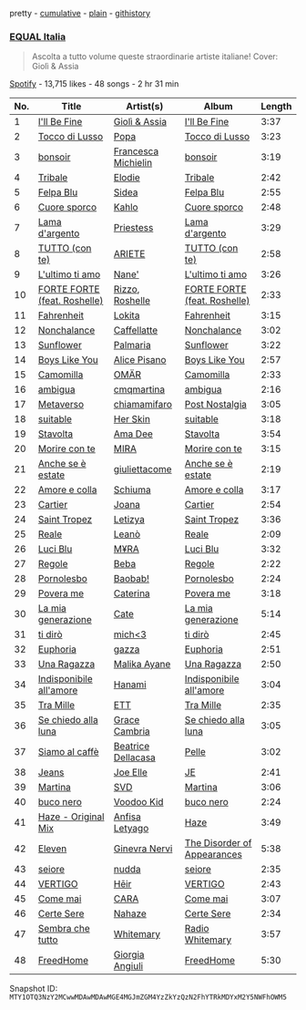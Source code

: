 pretty - [cumulative](/playlists/cumulative/37i9dQZF1DWUHxBb0SYtLj.md) - [plain](/playlists/plain/37i9dQZF1DWUHxBb0SYtLj) - [githistory](https://github.githistory.xyz/mackorone/spotify-playlist-archive/blob/main/playlists/plain/37i9dQZF1DWUHxBb0SYtLj)

### [EQUAL Italia](https://open.spotify.com/playlist/37i9dQZF1DWUHxBb0SYtLj)

> Ascolta a tutto volume queste straordinarie artiste italiane! Cover: Giolì & Assia

[Spotify](https://open.spotify.com/user/spotify) - 13,715 likes - 48 songs - 2 hr 31 min

| No. | Title | Artist(s) | Album | Length |
|---|---|---|---|---|
| 1 | [I'll Be Fine](https://open.spotify.com/track/16vsGUfAqnribmvTsg8W9f) | [Giolì & Assia](https://open.spotify.com/artist/6mM9a86Nrw0y7f9MaJGbpU) | [I'll Be Fine](https://open.spotify.com/album/11qaljg84xPgLx7yT38tPB) | 3:37 |
| 2 | [Tocco di Lusso](https://open.spotify.com/track/0kxe9g9K1kdxzwRMNYfgIl) | [Popa](https://open.spotify.com/artist/3v3PilwftiZCpC4msQRNyB) | [Tocco di Lusso](https://open.spotify.com/album/2637BRvpeYONrNQiUWJUwV) | 3:23 |
| 3 | [bonsoir](https://open.spotify.com/track/5zjQHqAqDilQR0z1hOrJSo) | [Francesca Michielin](https://open.spotify.com/artist/4jFlmD92WULLlaRS8Cj6QS) | [bonsoir](https://open.spotify.com/album/7eOLSj4vYFZp15ruChiQiZ) | 3:19 |
| 4 | [Tribale](https://open.spotify.com/track/6dMvLEipqRW6vh8Bt5PbOg) | [Elodie](https://open.spotify.com/artist/7GgpsUpkj3olseoaTY7TEY) | [Tribale](https://open.spotify.com/album/4riFp09J5vcQZbTHDwQ48D) | 2:42 |
| 5 | [Felpa Blu](https://open.spotify.com/track/7lUJXeZSVnPuv9ihy6Z5xC) | [Sidea](https://open.spotify.com/artist/6hG077WYgnjPVTkzhD2a9A) | [Felpa Blu](https://open.spotify.com/album/6eOwrCImdIYh5tHKFSZAME) | 2:55 |
| 6 | [Cuore sporco](https://open.spotify.com/track/1wI92huW17RYbTePnBVwV5) | [Kahlo](https://open.spotify.com/artist/7pR2B1Mq25ns1ZTfFND45F) | [Cuore sporco](https://open.spotify.com/album/4bwmxgnWdU2vUt6KtPGE0d) | 2:48 |
| 7 | [Lama d'argento](https://open.spotify.com/track/0Qy1P9wU4jbahp8v0X0Dmb) | [Priestess](https://open.spotify.com/artist/4BrB1p7x1IT8ssky6wdOPT) | [Lama d'argento](https://open.spotify.com/album/5L7VlGYr1fxz3BNHvubzl2) | 3:29 |
| 8 | [TUTTO \(con te\)](https://open.spotify.com/track/08Hacl2rWl6GD6TKUyaKIy) | [ARIETE](https://open.spotify.com/artist/2T4kh33TYdnDesvlQyRst8) | [TUTTO \(con te\)](https://open.spotify.com/album/0w7mfTvGuKCG7XQvLuyCda) | 2:58 |
| 9 | [L'ultimo ti amo](https://open.spotify.com/track/4dswotapbLlONelAndo1Rx) | [Nane'](https://open.spotify.com/artist/3CIpt1rEz9sUpijNv8W9zM) | [L'ultimo ti amo](https://open.spotify.com/album/4Zjtr45f83N2k6Pj4mZ3th) | 3:26 |
| 10 | [FORTE FORTE \(feat\. Roshelle\)](https://open.spotify.com/track/2LL6RXUEKUNH3oC2wjSThN) | [Rizzo](https://open.spotify.com/artist/2ALJBMyhbGODOEpstHfEqN), [Roshelle](https://open.spotify.com/artist/05OYdU3diEpNYjaAHNaZTt) | [FORTE FORTE \(feat\. Roshelle\)](https://open.spotify.com/album/76av4ZF3qzpmccsX6jGArN) | 2:33 |
| 11 | [Fahrenheit](https://open.spotify.com/track/0SNunpTVP3UO4RZ9LNXHj7) | [Lokita](https://open.spotify.com/artist/0qkSFtzIwfHhZhTaFGXfxp) | [Fahrenheit](https://open.spotify.com/album/3iPxEJnlQ2BsvawA5gY4Jn) | 3:15 |
| 12 | [Nonchalance](https://open.spotify.com/track/1fSUTj7qUeFW6R1PD2ofmn) | [Caffellatte](https://open.spotify.com/artist/7xmNRoYqVgsIiyIwRxrlay) | [Nonchalance](https://open.spotify.com/album/0y3WjIF2bIH5BrbFRsKzZG) | 3:02 |
| 13 | [Sunflower](https://open.spotify.com/track/5uG1GyUcuTt5t3BPFHbEVV) | [Palmaria](https://open.spotify.com/artist/6FiIZF4NkLo6V2C0lovmrQ) | [Sunflower](https://open.spotify.com/album/44bSwfcWdkCMl8GdWMlF21) | 3:22 |
| 14 | [Boys Like You](https://open.spotify.com/track/5ttLiAKwzLynIfBye4mUhD) | [Alice Pisano](https://open.spotify.com/artist/1B52Dud7YBQYoGLt2QxckH) | [Boys Like You](https://open.spotify.com/album/2KaoA33HHCgzGSbCvKM0tk) | 2:57 |
| 15 | [Camomilla](https://open.spotify.com/track/0iYUu1887BDV4vwGYQJzFE) | [OMÄR](https://open.spotify.com/artist/3YJB9JpmNTmIcCd8RbLWuS) | [Camomilla](https://open.spotify.com/album/0hPcyfoT7FdQOzenaqhFfm) | 2:33 |
| 16 | [ambigua](https://open.spotify.com/track/6HhwvQqq7CeoLKklfR5fuM) | [cmqmartina](https://open.spotify.com/artist/3t7NdpIbIprOtDChVJ94DP) | [ambigua](https://open.spotify.com/album/36jWy8gHYIiCCtTJPRCiuK) | 2:16 |
| 17 | [Metaverso](https://open.spotify.com/track/4dCMB4V9Zyncd8oFAzWRSZ) | [chiamamifaro](https://open.spotify.com/artist/7IkCnJuIFuZyvZb60a5DEe) | [Post Nostalgia](https://open.spotify.com/album/0ULpaUUm6A6JluH0fnHWiv) | 3:05 |
| 18 | [suitable](https://open.spotify.com/track/0xLaFN3LOpWkVoKSKhPqD7) | [Her Skin](https://open.spotify.com/artist/6zdyc0Juu2p2uVVISAhOJe) | [suitable](https://open.spotify.com/album/19GdwqMEVjVVQzUZQxrUez) | 3:18 |
| 19 | [Stavolta](https://open.spotify.com/track/0y9C4eT0lKJ0UWUtfrK6FR) | [Ama Dee](https://open.spotify.com/artist/7ArVuMsjh89ZwdqvLEYH4y) | [Stavolta](https://open.spotify.com/album/10ztXShbbY1hSbQm32UwrS) | 3:54 |
| 20 | [Morire con te](https://open.spotify.com/track/00OZ7xHXtTiMcYGVbtI1x8) | [MIRA](https://open.spotify.com/artist/4kkYDvfEFxhmJsY3pVozyQ) | [Morire con te](https://open.spotify.com/album/4lC3U6CzAhwaoiN9pYWw1W) | 3:15 |
| 21 | [Anche se è estate](https://open.spotify.com/track/5I6rwX2GHOttWZ3pshPamP) | [giuliettacome](https://open.spotify.com/artist/5aCxPqEEmzoZSOJnP94gUR) | [Anche se è estate](https://open.spotify.com/album/1b9vRQwzPz5EGrEgruJXqm) | 2:19 |
| 22 | [Amore e colla](https://open.spotify.com/track/5BMAvohv4vAd8cfkpBPmNz) | [Schiuma](https://open.spotify.com/artist/3HjRoFEZwL58GYiXQ0KNlD) | [Amore e colla](https://open.spotify.com/album/53bS2lzSlexGYFCrJMpTSU) | 3:17 |
| 23 | [Cartier](https://open.spotify.com/track/2qRv0ExcJ4Hyqqm4CTg1Gm) | [Joana](https://open.spotify.com/artist/6ETXNuvHYlQcCmfsgBI4s9) | [Cartier](https://open.spotify.com/album/3CVuAiTH0LQNp4pSB3Mmjb) | 2:54 |
| 24 | [Saint Tropez](https://open.spotify.com/track/4mf6SddhIbCKE2mtLHVEDc) | [Letizya](https://open.spotify.com/artist/0SGqPFl7AJj1wopvJltvdv) | [Saint Tropez](https://open.spotify.com/album/6BGKKH5av0M6MZk0I5f7fB) | 3:36 |
| 25 | [Reale](https://open.spotify.com/track/52RgevjgkykNfjVGOza1f7) | [Leanò](https://open.spotify.com/artist/0pb0sehd5pPALyoCt8B4MV) | [Reale](https://open.spotify.com/album/1Nm8VQob7MibQEAfQVbiKa) | 2:09 |
| 26 | [Luci Blu](https://open.spotify.com/track/15be9bEYi4jjlrzdbp2la2) | [M¥RA](https://open.spotify.com/artist/3bSIOqKFJHDEVnuBSuOwWa) | [Luci Blu](https://open.spotify.com/album/0taV34JZUxF7rk2hqt0tzm) | 3:32 |
| 27 | [Regole](https://open.spotify.com/track/57RJPJcwxONZWXxWQpgR4N) | [Beba](https://open.spotify.com/artist/6ZpOQK1OKdCybuOgMkdbUh) | [Regole](https://open.spotify.com/album/1brZBLMNWwPvfHOTpHZmK9) | 2:22 |
| 28 | [Pornolesbo](https://open.spotify.com/track/5RmgabbGvfVIr2Wtl3r75e) | [Baobab!](https://open.spotify.com/artist/0P9V5EdqoioSs6GYNliMTt) | [Pornolesbo](https://open.spotify.com/album/4YpQqDBJkMlpTPWBExpk03) | 2:24 |
| 29 | [Povera me](https://open.spotify.com/track/0risKPeH1u2gAjHAoiy3yD) | [Caterina](https://open.spotify.com/artist/1mUMqioy6FDiySzSouMSwp) | [Povera me](https://open.spotify.com/album/7H67wQAcQrZm6FFznC5Rn8) | 3:18 |
| 30 | [La mia generazione](https://open.spotify.com/track/68rLemw5pog5CizXqMDTY1) | [Cate](https://open.spotify.com/artist/0W4rRhGtsRNewRb2pNPsdp) | [La mia generazione](https://open.spotify.com/album/6wVUQs8oBarY015KDTsQf8) | 5:14 |
| 31 | [ti dirò](https://open.spotify.com/track/5vlA0S3wArEk2g3rusAjAB) | [mich<3](https://open.spotify.com/artist/60TrKa4pL7M9VGcFqa1n9F) | [ti dirò](https://open.spotify.com/album/3gshscBfAVlzXIbrjiWe95) | 2:45 |
| 32 | [Euphoria](https://open.spotify.com/track/6suBoPrW0ovZByBMivoJDh) | [gazza](https://open.spotify.com/artist/0oXxCYKdNM9cxQkezMlIG7) | [Euphoria](https://open.spotify.com/album/1woOYzpHxCUh0xhCSKKcLY) | 2:51 |
| 33 | [Una Ragazza](https://open.spotify.com/track/35TZQAdaCUB8pWXD5PjFqG) | [Malika Ayane](https://open.spotify.com/artist/5jcswtptZttxBwWKXbR5k5) | [Una Ragazza](https://open.spotify.com/album/2WYpx6ukVzaCbbNmORXoAv) | 2:50 |
| 34 | [Indisponibile all'amore](https://open.spotify.com/track/1PBcWh0LkCpYaNbFL8Mt0z) | [Hanami](https://open.spotify.com/artist/7EQFBKivi3POpo2NLiEEOe) | [Indisponibile all'amore](https://open.spotify.com/album/7Kk72gwo5vuJiwlsRzbT0j) | 3:04 |
| 35 | [Tra Mille](https://open.spotify.com/track/4fS7KNScimKvqgeUeASIW0) | [ETT](https://open.spotify.com/artist/4ZYO3loQ3PgnwXe3hUVPrS) | [Tra Mille](https://open.spotify.com/album/0byWbGyBA4AV85ULjNVYIC) | 2:35 |
| 36 | [Se chiedo alla luna](https://open.spotify.com/track/2Tk5njSvMXVc8cHpY9FGOy) | [Grace Cambria](https://open.spotify.com/artist/7a60FDqnS9Qx2xTbDvEd73) | [Se chiedo alla luna](https://open.spotify.com/album/5lom3OWxoJbpyMC2CCWKbw) | 3:05 |
| 37 | [Siamo al caffè](https://open.spotify.com/track/12durA8QoATwNRybDdcxau) | [Beatrice Dellacasa](https://open.spotify.com/artist/5piFIZ88zHRxklw95h5v4L) | [Pelle](https://open.spotify.com/album/0gplTsjYc1mjdaUHlUH7Mm) | 3:02 |
| 38 | [Jeans](https://open.spotify.com/track/2MhC6MPdtc7wbTYGmfZhjR) | [Joe Elle](https://open.spotify.com/artist/2Xwx1kR7nPcZlhuHCMTHQO) | [JE](https://open.spotify.com/album/6t4PVLFHfjA1VmCKblEY8v) | 2:41 |
| 39 | [Martina](https://open.spotify.com/track/1x7c9oh6TYenSNjncCU1IA) | [SVD](https://open.spotify.com/artist/59HFEHwA26XemIL3Xh9X4p) | [Martina](https://open.spotify.com/album/67kW5lKtGjyNuNScx4IkSK) | 3:06 |
| 40 | [buco nero](https://open.spotify.com/track/63anjGNBcpKXtLE1sjhG12) | [Voodoo Kid](https://open.spotify.com/artist/14xtAzXyxJS2s44nVHMCbk) | [buco nero](https://open.spotify.com/album/0RU1Jc50Cwn6xXdzOSxHY6) | 2:24 |
| 41 | [Haze \- Original Mix](https://open.spotify.com/track/5BzsY9SIZapFmhjQgb1W3F) | [Anfisa Letyago](https://open.spotify.com/artist/7icoOm5fKKPo49jVxoj1Cq) | [Haze](https://open.spotify.com/album/6s6pgnKGwTGC8wqTfvB2ZW) | 3:49 |
| 42 | [Eleven](https://open.spotify.com/track/43kunJHghKGr4PDeTi86Gr) | [Ginevra Nervi](https://open.spotify.com/artist/1D0bKzmxdExazYDP4ahsBj) | [The Disorder of Appearances](https://open.spotify.com/album/3Ie6Dx7Uc4AadnZyTJlL8x) | 5:38 |
| 43 | [seiore](https://open.spotify.com/track/2OWZDqOr4NgKGAMItCUAt0) | [nudda](https://open.spotify.com/artist/6geWiO0uvyWGwAGZg2fHo2) | [seiore](https://open.spotify.com/album/2tdMua2EqZN9Vf8889UNiX) | 2:35 |
| 44 | [VERTIGO](https://open.spotify.com/track/4kyFxkkRdcSRpohL3bbNY3) | [Hēir](https://open.spotify.com/artist/4zroxWKoeCisPvqHj5CtqW) | [VERTIGO](https://open.spotify.com/album/7isfqKCcilsr8W9lrTEdmz) | 2:43 |
| 45 | [Come mai](https://open.spotify.com/track/26YUhun4IPmIIOaNjZLBX1) | [CARA](https://open.spotify.com/artist/5zB3Q6zAf7VWq0cfiHgzqf) | [Come mai](https://open.spotify.com/album/5WyxHBTAp2xZQG11nemeI9) | 3:07 |
| 46 | [Certe Sere](https://open.spotify.com/track/1PIGXs5JuFE6Kb0n9ie47v) | [Nahaze](https://open.spotify.com/artist/4lH0PRAS3yV8O05E5lTqwk) | [Certe Sere](https://open.spotify.com/album/4xHcMK9UFN5PifE3G1LPf3) | 2:34 |
| 47 | [Sembra che tutto](https://open.spotify.com/track/3EKlLqhV8E9TBDMMP2yFZl) | [Whitemary](https://open.spotify.com/artist/5bfb49rPCcTFUqn6SVX8nt) | [Radio Whitemary](https://open.spotify.com/album/11ENaxvYtPvmoMZ2BtGLSK) | 3:57 |
| 48 | [FreedHome](https://open.spotify.com/track/0eV4BpgwGCcU8DmlxdJry9) | [Giorgia Angiuli](https://open.spotify.com/artist/4iHnLagnnmgiIwMSm1wuTq) | [FreedHome](https://open.spotify.com/album/24YDwbvmkuNqFPPdnuw1fB) | 5:30 |

Snapshot ID: `MTY1OTQ3NzY2MCwwMDAwMDAwMGE4MGJmZGM4YzZkYzQzN2FhYTRkMDYxM2Y5NWFhOWM5`
